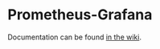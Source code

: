 # Prometheus-Grafana

Documentation can be found [in the wiki](https://github.com/101011101001010/prometheus-grafana/wiki).

